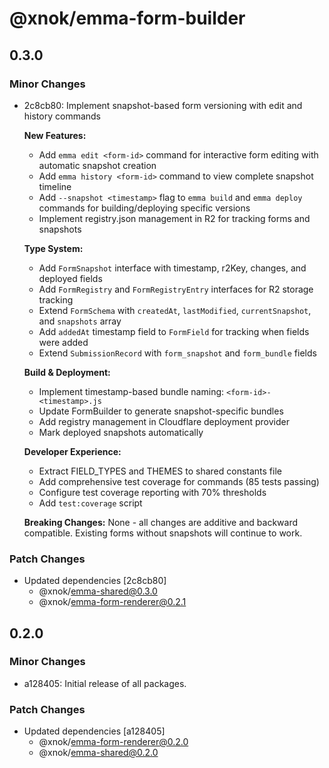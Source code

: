 # @xnok/emma-form-builder

## 0.3.0

### Minor Changes

- 2c8cb80: Implement snapshot-based form versioning with edit and history commands

  **New Features:**
  - Add `emma edit <form-id>` command for interactive form editing with automatic snapshot creation
  - Add `emma history <form-id>` command to view complete snapshot timeline
  - Add `--snapshot <timestamp>` flag to `emma build` and `emma deploy` commands for building/deploying specific versions
  - Implement registry.json management in R2 for tracking forms and snapshots

  **Type System:**
  - Add `FormSnapshot` interface with timestamp, r2Key, changes, and deployed fields
  - Add `FormRegistry` and `FormRegistryEntry` interfaces for R2 storage tracking
  - Extend `FormSchema` with `createdAt`, `lastModified`, `currentSnapshot`, and `snapshots` array
  - Add `addedAt` timestamp field to `FormField` for tracking when fields were added
  - Extend `SubmissionRecord` with `form_snapshot` and `form_bundle` fields

  **Build & Deployment:**
  - Implement timestamp-based bundle naming: `<form-id>-<timestamp>.js`
  - Update FormBuilder to generate snapshot-specific bundles
  - Add registry management in Cloudflare deployment provider
  - Mark deployed snapshots automatically

  **Developer Experience:**
  - Extract FIELD_TYPES and THEMES to shared constants file
  - Add comprehensive test coverage for commands (85 tests passing)
  - Configure test coverage reporting with 70% thresholds
  - Add `test:coverage` script

  **Breaking Changes:**
  None - all changes are additive and backward compatible. Existing forms without snapshots will continue to work.

### Patch Changes

- Updated dependencies [2c8cb80]
  - @xnok/emma-shared@0.3.0
  - @xnok/emma-form-renderer@0.2.1

## 0.2.0

### Minor Changes

- a128405: Initial release of all packages.

### Patch Changes

- Updated dependencies [a128405]
  - @xnok/emma-form-renderer@0.2.0
  - @xnok/emma-shared@0.2.0
